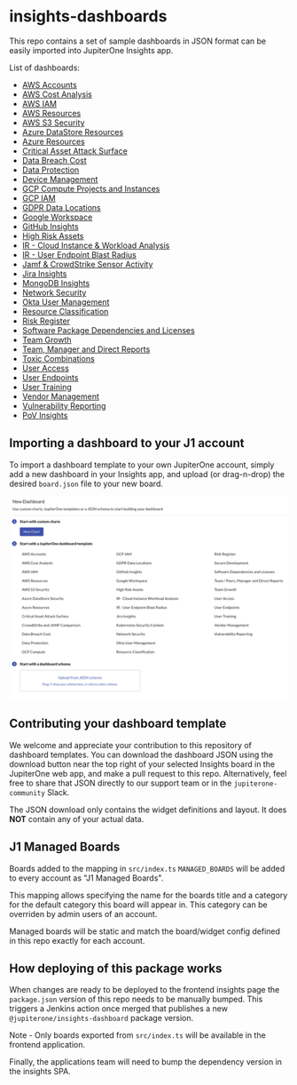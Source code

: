 # insights-dashboards

This repo contains a set of sample dashboards in JSON format can be easily
imported into JupiterOne Insights app.

List of dashboards:

- [AWS Accounts](src/boards/aws-accounts/)
- [AWS Cost Analysis](src/boards/aws-cost-analysis)
- [AWS IAM](src/boards/aws-iam/)
- [AWS Resources](src/boards/aws-resources/)
- [AWS S3 Security](src/boards/aws-s3-security/)
- [Azure DataStore Resources](src/boards/azure-datastore-security/)
- [Azure Resources](src/boards/azure-resources/)
- [Critical Asset Attack Surface](src/boards/critical-attack-surface)
- [Data Breach Cost](src/boards/data-breach-cost/)
- [Data Protection](src/boards/data-protection/)
- [Device Management](src/boards/device-management/)
- [GCP Compute Projects and Instances](src/boards/gcp-compute/)
- [GCP IAM](src/boards/gcp-iam/)
- [GDPR Data Locations](src/boards/gdpr-data-locations/)
- [Google Workspace](src/boards/google-workspace/)
- [GitHub Insights](src/boards/github-insights)
- [High Risk Assets](src/boards/high-risk-assets/)
- [IR - Cloud Instance & Workload Analysis](src/boards/cloud-instance-workload-analysis)
- [IR - User Endpoint Blast Radius](src/boards/user-endpoint-blast-radius/)
- [Jamf & CrowdStrike Sensor Activity](src/boards/jamf-crowdstrike/)
- [Jira Insights](src/boards/jira-insights/)
- [MongoDB Insights](src/boards/mongodb-insights/)
- [Network Security](src/boards/network-security/)
- [Okta User Management](src/boards/okta-user-management/)
- [Resource Classification](src/boards/resource-classification/)
- [Risk Register](src/boards/risk-register/)
- [Software Package Dependencies and Licenses](src/boards/code-deps-licenses/)
- [Team Growth](src/boards/team-growth/)
- [Team, Manager and Direct Reports](src/boards/team-manager-direct-reports/)
- [Toxic Combinations](src/boards/toxic-combinations/)
- [User Access](src/boards/user-access/)
- [User Endpoints](src/boards/user-endpoints/)
- [User Training](src/boards/user-training/)
- [Vendor Management](src/boards/vendor-mgmt/)
- [Vulnerability Reporting](src/boards/vuln-reporting/)
- [PoV Insights](src/boards/pov-insights/)

## Importing a dashboard to your J1 account

To import a dashboard template to your own JupiterOne account, simply
add a new dashboard in your Insights app, and upload (or drag-n-drop)
the desired `board.json` file to your new board.

![j1-insights-upload](j1-insights-upload.png)

## Contributing your dashboard template

We welcome and appreciate your contribution to this repository of
dashboard templates. You can download the dashboard JSON using the
download button near the top right of your selected Insights board
in the JupiterOne web app, and make a pull request to this repo.
Alternatively, feel free to share that JSON directly to our support
team or in the `jupiterone-community` Slack.

The JSON download only contains the widget definitions and layout.
It does **NOT** contain any of your actual data.

## J1 Managed Boards

Boards added to the mapping in `src/index.ts` `MANAGED_BOARDS` will be added to every account as "J1 Managed Boards".

This mapping allows specifying the name for the boards title and a category for the default category this board will appear in. This category can be overriden by admin users of an account.

Managed boards will be static and match the board/widget config defined in this repo exactly for each account.

## How deploying of this package works

When changes are ready to be deployed to the frontend insights page the `package.json` version
of this repo needs to be manually bumped. This triggers a Jenkins action once merged that publishes a new
`@jupiterone/insights-dashboard` package version.

Note - Only boards exported from `src/index.ts` will be available in the frontend application.

Finally, the applications team will need to bump the dependency version in the insights SPA.
